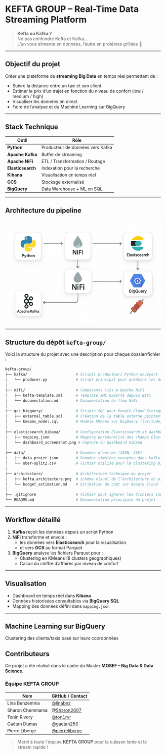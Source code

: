 #  KEFTA GROUP – Real-Time Data Streaming Platform

> **Kefta ou Kafka ?**  
>  Ne pas confondre Kefta et Kafka...  
> L’un vous alimente en données, l’autre en protéines grillées 🍢

---

##  Objectif du projet

Créer une plateforme de **streaming Big Data** en temps réel permettant de :
- Suivre la distance entre un taxi et son client
- Estimer le prix d’un trajet en fonction du niveau de confort (low / medium / high)
- Visualiser les données en direct
- Faire de l’analyse et du Machine Learning sur BigQuery

---

##  Stack Technique

| Outil           | Rôle |
|------------------|------|
| **Python**       | Producteur de données vers Kafka |
| **Apache Kafka** | Buffer de streaming |
| **Apache NiFi**  | ETL / Transformation / Routage |
| **Elasticsearch**| Indexation pour la recherche |
| **Kibana**       | Visualisation en temps réel |
| **GCS**          | Stockage externalisé |
| **BigQuery**     | Data Warehouse + ML en SQL |

---

##  Architecture du pipeline

![Architecture](architecture/kefta_architecture.jpg)

---

##  Structure du dépôt `kefta-group/`

Voici la structure du projet avec une description pour chaque dossier/fichier :

```bash
kefta-group/
├── kafka/                      # Scripts producteurs Python envoyant les données à Kafka
│   └── producer.py             # Script principal pour produire les données
│
├── nifi/                       # Composants liés à Apache NiFi
│   ├── kefta-template.xml      # Template XML exporté depuis NiFi
│   └── documentation.md        # Documentation du flow NiFi
│
├── gcs_bigquery/               # Scripts SQL pour Google Cloud Storage et BigQuery ML
│   ├── external_table.sql      # Création de la table externe pointant sur GCS
│   └── kmeans_model.sql        # Modèle KMeans sur BigQuery (latitude/longitude)
│
├── elasticsearch_kibana/       # Configuration Elasticsearch et dashboards Kibana
│   ├── mapping.json            # Mapping personnalisé des champs Elasticsearch
│   └── dashboard_screenshot.png # Capture du dashboard Kibana
│
├── data/                       # Données d'entrée (JSON, CSV)
│   ├── data_projet.json        # Données simulées envoyées dans Kafka
│   └── uber-split2.csv         # Fichier utilisé pour le clustering BigQuery
│
├── architecture/               # Architecture technique du projet
│   ├── kefta_architecture.png  # Schéma visuel de l’architecture du pipeline
│   └── budget_estimation.md    # Estimation du coût sur Google Cloud
│
├── .gitignore                  # Fichier pour ignorer les fichiers inutiles au versionnage
└── README.md                   # Documentation principale du projet

```
---

##  Workflow détaillé

1. **Kafka** reçoit les données depuis un script Python
2. **NiFi** transforme et envoie :
   - les données vers **Elasticsearch** pour la visualisation
   - et vers **GCS** au format Parquet
3. **BigQuery** analyse les fichiers Parquet pour :
   - Clustering en KMeans (8 clusters géographiques)
   - Calcul du chiffre d’affaires par niveau de confort

---

##  Visualisation

- Dashboard en temps réel dans **Kibana**
- Données historisées consultables via **BigQuery SQL**
- Mapping des données défini dans `mapping.json`

---

##  Machine Learning sur BigQuery

Clustering des clients/taxis basé sur leurs coordonnées 

##  Contributeurs

Ce projet a été réalisé dans le cadre du Master **MOSEF – Big Data & Data Science**.

###  Équipe KEFTA GROUP

| Nom              | GitHub / Contact                                  | 
|------------------|---------------------------------------------------|
| Lina Benzemma    | [@linabnz](https://github.com/linabnz)            |
| Sharon Chemmama  | [@Sharon2607](https://github.com/Sharon2607)      |
| Tonin Rivory     | [@ton1rvr](https://github.com/ton1rvr)            | 
| Gaétan Dumas     | [@gaetan250](https://github.com/gaetan250)        |
| Pierre Liberge   | [@pierreliberge](https://github.com/pierreliberge)|

> Merci à toute l'équipe **KEFTA GROUP** pour la cuisson lente et le stream rapide ! 
